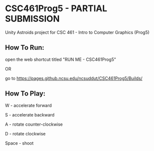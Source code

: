 # CSC461Prog5 - PARTIAL SUBMISSION

Unity Astroids project for CSC 461 - Intro to Computer Graphics (Prog5)

## How To Run:

open the web shortcut titled "RUN ME - CSC461Prog5"

OR

go to https://pages.github.ncsu.edu/ncsuddut/CSC461Prog5/Builds/

## How To Play:

W - accelerate forward

S - accelerate backward

A - rotate counter-clockwise

D - rotate clockwise

Space - shoot

